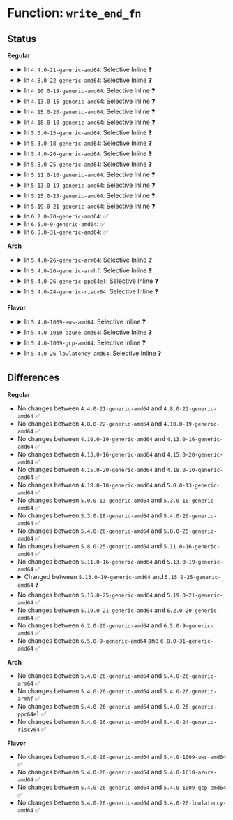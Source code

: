 # Function: <code>write_end_fn</code>

## Status
<b>Regular</b>
<ul>
<li>
<details>
<summary>In <code>4.4.0-21-generic-amd64</code>: Selective Inline ❓</summary>

```c
int write_end_fn(handle_t * handle, struct buffer_head * bh)
```

```json
{
  "name": "write_end_fn",
  "collision_type": "Unique Static",
  "inline_type": "Selective",
  "funcs": [
    {
      "addr": 18446744071581558416,
      "name": "write_end_fn",
      "external": false,
      "loc": "fs/ext4/inode.c:1119",
      "file": "fs/ext4/inode.c",
      "inline": "not declared, inlined",
      "caller_inline": [],
      "caller_func": []
    }
  ],
  "symbols": [
    {
      "addr": 18446744071581558416,
      "name": "write_end_fn",
      "section": ".text",
      "bind": "STB_LOCAL",
      "size": 77
    }
  ]
}
```
</details>
</li>
<li>
<details>
<summary>In <code>4.8.0-22-generic-amd64</code>: Selective Inline ❓</summary>

```c
int write_end_fn(handle_t * handle, struct buffer_head * bh)
```

```json
{
  "name": "write_end_fn",
  "collision_type": "Unique Static",
  "inline_type": "Selective",
  "funcs": [
    {
      "addr": 18446744071581744320,
      "name": "write_end_fn",
      "external": false,
      "loc": "fs/ext4/inode.c:1285",
      "file": "fs/ext4/inode.c",
      "inline": "not declared, inlined",
      "caller_inline": [],
      "caller_func": [
        "fs/ext4/inode.c:ext4_writepage"
      ]
    }
  ],
  "symbols": [
    {
      "addr": 18446744071581744320,
      "name": "write_end_fn",
      "section": ".text",
      "bind": "STB_LOCAL",
      "size": 78
    }
  ]
}
```
</details>
</li>
<li>
<details>
<summary>In <code>4.10.0-19-generic-amd64</code>: Selective Inline ❓</summary>

```c
int write_end_fn(handle_t * handle, struct buffer_head * bh)
```

```json
{
  "name": "write_end_fn",
  "collision_type": "Unique Static",
  "inline_type": "Selective",
  "funcs": [
    {
      "addr": 18446744071581832048,
      "name": "write_end_fn",
      "external": false,
      "loc": "fs/ext4/inode.c:1299",
      "file": "fs/ext4/inode.c",
      "inline": "not declared, inlined",
      "caller_inline": [],
      "caller_func": [
        "fs/ext4/inode.c:ext4_writepage",
        "fs/ext4/inode.c:ext4_journalled_zero_new_buffers"
      ]
    }
  ],
  "symbols": [
    {
      "addr": 18446744071581832048,
      "name": "write_end_fn",
      "section": ".text",
      "bind": "STB_LOCAL",
      "size": 78
    }
  ]
}
```
</details>
</li>
<li>
<details>
<summary>In <code>4.13.0-16-generic-amd64</code>: Selective Inline ❓</summary>

```c
int write_end_fn(handle_t * handle, struct buffer_head * bh)
```

```json
{
  "name": "write_end_fn",
  "collision_type": "Unique Static",
  "inline_type": "Selective",
  "funcs": [
    {
      "addr": 18446744071581979296,
      "name": "write_end_fn",
      "external": false,
      "loc": "fs/ext4/inode.c:1352",
      "file": "fs/ext4/inode.c",
      "inline": "not declared, inlined",
      "caller_inline": [],
      "caller_func": [
        "fs/ext4/inode.c:ext4_writepage",
        "fs/ext4/inode.c:ext4_journalled_zero_new_buffers"
      ]
    }
  ],
  "symbols": [
    {
      "addr": 18446744071581979296,
      "name": "write_end_fn",
      "section": ".text",
      "bind": "STB_LOCAL",
      "size": 78
    }
  ]
}
```
</details>
</li>
<li>
<details>
<summary>In <code>4.15.0-20-generic-amd64</code>: Selective Inline ❓</summary>

```c
int write_end_fn(handle_t * handle, struct buffer_head * bh)
```

```json
{
  "name": "write_end_fn",
  "collision_type": "Unique Static",
  "inline_type": "Selective",
  "funcs": [
    {
      "addr": 18446744071582129024,
      "name": "write_end_fn",
      "external": false,
      "loc": "fs/ext4/inode.c:1362",
      "file": "fs/ext4/inode.c",
      "inline": "not declared, inlined",
      "caller_inline": [],
      "caller_func": [
        "fs/ext4/inode.c:ext4_writepage",
        "fs/ext4/inode.c:ext4_journalled_zero_new_buffers"
      ]
    }
  ],
  "symbols": [
    {
      "addr": 18446744071582129024,
      "name": "write_end_fn",
      "section": ".text",
      "bind": "STB_LOCAL",
      "size": 78
    }
  ]
}
```
</details>
</li>
<li>
<details>
<summary>In <code>4.18.0-10-generic-amd64</code>: Selective Inline ❓</summary>

```c
int write_end_fn(handle_t * handle, struct buffer_head * bh)
```

```json
{
  "name": "write_end_fn",
  "collision_type": "Unique Static",
  "inline_type": "Selective",
  "funcs": [
    {
      "addr": 18446744071582317536,
      "name": "write_end_fn",
      "external": false,
      "loc": "fs/ext4/inode.c:1363",
      "file": "fs/ext4/inode.c",
      "inline": "not declared, inlined",
      "caller_inline": [],
      "caller_func": [
        "fs/ext4/inode.c:ext4_writepage",
        "fs/ext4/inode.c:ext4_journalled_zero_new_buffers"
      ]
    }
  ],
  "symbols": [
    {
      "addr": 18446744071582317536,
      "name": "write_end_fn",
      "section": ".text",
      "bind": "STB_LOCAL",
      "size": 84
    }
  ]
}
```
</details>
</li>
<li>
<details>
<summary>In <code>5.0.0-13-generic-amd64</code>: Selective Inline ❓</summary>

```c
int write_end_fn(handle_t * handle, struct buffer_head * bh)
```

```json
{
  "name": "write_end_fn",
  "collision_type": "Unique Static",
  "inline_type": "Selective",
  "funcs": [
    {
      "addr": 18446744071582416336,
      "name": "write_end_fn",
      "external": false,
      "loc": "fs/ext4/inode.c:1363",
      "file": "fs/ext4/inode.c",
      "inline": "not declared, inlined",
      "caller_inline": [],
      "caller_func": [
        "fs/ext4/inode.c:ext4_writepage",
        "fs/ext4/inode.c:ext4_journalled_zero_new_buffers"
      ]
    }
  ],
  "symbols": [
    {
      "addr": 18446744071582416336,
      "name": "write_end_fn",
      "section": ".text",
      "bind": "STB_LOCAL",
      "size": 84
    }
  ]
}
```
</details>
</li>
<li>
<details>
<summary>In <code>5.3.0-18-generic-amd64</code>: Selective Inline ❓</summary>

```c
int write_end_fn(handle_t * handle, struct buffer_head * bh)
```

```json
{
  "name": "write_end_fn",
  "collision_type": "Unique Static",
  "inline_type": "Selective",
  "funcs": [
    {
      "addr": 18446744071582585008,
      "name": "write_end_fn",
      "external": false,
      "loc": "fs/ext4/inode.c:1379",
      "file": "fs/ext4/inode.c",
      "inline": "not declared, inlined",
      "caller_inline": [],
      "caller_func": [
        "fs/ext4/inode.c:__ext4_journalled_writepage",
        "fs/ext4/inode.c:ext4_journalled_zero_new_buffers"
      ]
    }
  ],
  "symbols": [
    {
      "addr": 18446744071582585008,
      "name": "write_end_fn",
      "section": ".text",
      "bind": "STB_LOCAL",
      "size": 86
    }
  ]
}
```
</details>
</li>
<li>
<details>
<summary>In <code>5.4.0-26-generic-amd64</code>: Selective Inline ❓</summary>

```c
int write_end_fn(handle_t * handle, struct buffer_head * bh)
```

```json
{
  "name": "write_end_fn",
  "collision_type": "Unique Static",
  "inline_type": "Selective",
  "funcs": [
    {
      "addr": 18446744071582685920,
      "name": "write_end_fn",
      "external": false,
      "loc": "fs/ext4/inode.c:1391",
      "file": "fs/ext4/inode.c",
      "inline": "not declared, inlined",
      "caller_inline": [],
      "caller_func": [
        "fs/ext4/inode.c:__ext4_journalled_writepage",
        "fs/ext4/inode.c:ext4_journalled_zero_new_buffers"
      ]
    }
  ],
  "symbols": [
    {
      "addr": 18446744071582685920,
      "name": "write_end_fn",
      "section": ".text",
      "bind": "STB_LOCAL",
      "size": 86
    }
  ]
}
```
</details>
</li>
<li>
<details>
<summary>In <code>5.8.0-25-generic-amd64</code>: Selective Inline ❓</summary>

```c
int write_end_fn(handle_t * handle, struct buffer_head * bh)
```

```json
{
  "name": "write_end_fn",
  "collision_type": "Unique Static",
  "inline_type": "Selective",
  "funcs": [
    {
      "addr": 18446744071583000624,
      "name": "write_end_fn",
      "external": false,
      "loc": "fs/ext4/inode.c:1240",
      "file": "fs/ext4/inode.c",
      "inline": "not declared, inlined",
      "caller_inline": [],
      "caller_func": [
        "fs/ext4/inode.c:__ext4_journalled_writepage",
        "fs/ext4/inode.c:ext4_journalled_write_end",
        "fs/ext4/inode.c:ext4_journalled_write_end",
        "fs/ext4/inode.c:ext4_journalled_zero_new_buffers"
      ]
    }
  ],
  "symbols": [
    {
      "addr": 18446744071583000624,
      "name": "write_end_fn",
      "section": ".text",
      "bind": "STB_LOCAL",
      "size": 89
    }
  ]
}
```
</details>
</li>
<li>
<details>
<summary>In <code>5.11.0-16-generic-amd64</code>: Selective Inline ❓</summary>

```c
int write_end_fn(handle_t * handle, struct buffer_head * bh)
```

```json
{
  "name": "write_end_fn",
  "collision_type": "Unique Static",
  "inline_type": "Selective",
  "funcs": [
    {
      "addr": 18446744071583076832,
      "name": "write_end_fn",
      "external": false,
      "loc": "fs/ext4/inode.c:1257",
      "file": "fs/ext4/inode.c",
      "inline": "not declared, inlined",
      "caller_inline": [],
      "caller_func": [
        "fs/ext4/inode.c:ext4_page_mkwrite",
        "fs/ext4/inode.c:__ext4_journalled_writepage",
        "fs/ext4/inode.c:ext4_journalled_write_end",
        "fs/ext4/inode.c:ext4_journalled_write_end",
        "fs/ext4/inode.c:ext4_journalled_zero_new_buffers"
      ]
    }
  ],
  "symbols": [
    {
      "addr": 18446744071583076832,
      "name": "write_end_fn",
      "section": ".text",
      "bind": "STB_LOCAL",
      "size": 89
    }
  ]
}
```
</details>
</li>
<li>
<details>
<summary>In <code>5.13.0-19-generic-amd64</code>: Selective Inline ❓</summary>

```c
int write_end_fn(handle_t * handle, struct buffer_head * bh)
```

```json
{
  "name": "write_end_fn",
  "collision_type": "Unique Static",
  "inline_type": "Selective",
  "funcs": [
    {
      "addr": 18446744071583101360,
      "name": "write_end_fn",
      "external": false,
      "loc": "fs/ext4/inode.c:1256",
      "file": "fs/ext4/inode.c",
      "inline": "not declared, inlined",
      "caller_inline": [],
      "caller_func": [
        "fs/ext4/inode.c:ext4_page_mkwrite",
        "fs/ext4/inode.c:__ext4_journalled_writepage",
        "fs/ext4/inode.c:ext4_journalled_write_end",
        "fs/ext4/inode.c:ext4_journalled_write_end",
        "fs/ext4/inode.c:ext4_journalled_zero_new_buffers"
      ]
    }
  ],
  "symbols": [
    {
      "addr": 18446744071583101360,
      "name": "write_end_fn",
      "section": ".text",
      "bind": "STB_LOCAL",
      "size": 89
    }
  ]
}
```
</details>
</li>
<li>
<details>
<summary>In <code>5.15.0-25-generic-amd64</code>: Selective Inline ❓</summary>

```c
int write_end_fn(handle_t * handle, struct inode * inode, struct buffer_head * bh)
```

```json
{
  "name": "write_end_fn",
  "collision_type": "Unique Static",
  "inline_type": "Selective",
  "funcs": [
    {
      "addr": 18446744071583441328,
      "name": "write_end_fn",
      "external": false,
      "loc": "fs/ext4/inode.c:1258",
      "file": "fs/ext4/inode.c",
      "inline": "not declared, inlined",
      "caller_inline": [],
      "caller_func": [
        "fs/ext4/inode.c:ext4_page_mkwrite",
        "fs/ext4/inode.c:__ext4_journalled_writepage",
        "fs/ext4/inode.c:ext4_journalled_write_end",
        "fs/ext4/inode.c:ext4_journalled_write_end",
        "fs/ext4/inode.c:ext4_journalled_zero_new_buffers"
      ]
    }
  ],
  "symbols": [
    {
      "addr": 18446744071583441328,
      "name": "write_end_fn",
      "section": ".text",
      "bind": "STB_LOCAL",
      "size": 88
    }
  ]
}
```
</details>
</li>
<li>
<details>
<summary>In <code>5.19.0-21-generic-amd64</code>: Selective Inline ❓</summary>

```c
int write_end_fn(handle_t * handle, struct inode * inode, struct buffer_head * bh)
```

```json
{
  "name": "write_end_fn",
  "collision_type": "Unique Static",
  "inline_type": "Selective",
  "funcs": [
    {
      "addr": 18446744071583956832,
      "name": "write_end_fn",
      "external": false,
      "loc": "fs/ext4/inode.c:1271",
      "file": "fs/ext4/inode.c",
      "inline": "not declared, inlined",
      "caller_inline": [],
      "caller_func": [
        "fs/ext4/inode.c:ext4_page_mkwrite",
        "fs/ext4/inode.c:__ext4_journalled_writepage",
        "fs/ext4/inode.c:ext4_journalled_write_end",
        "fs/ext4/inode.c:ext4_journalled_zero_new_buffers"
      ]
    }
  ],
  "symbols": [
    {
      "addr": 18446744071583956832,
      "name": "write_end_fn",
      "section": ".text",
      "bind": "STB_LOCAL",
      "size": 115
    }
  ]
}
```
</details>
</li>
<li>
<details>
<summary>In <code>6.2.0-20-generic-amd64</code>: ✅</summary>

```c
int write_end_fn(handle_t * handle, struct inode * inode, struct buffer_head * bh)
```

```json
{
  "name": "write_end_fn",
  "collision_type": "Unique Static",
  "inline_type": "No",
  "funcs": [
    {
      "addr": 18446744071584582560,
      "name": "write_end_fn",
      "external": false,
      "loc": "fs/ext4/inode.c:1284",
      "file": "fs/ext4/inode.c",
      "inline": "seen, unknown",
      "caller_inline": [],
      "caller_func": [
        "fs/ext4/inode.c:ext4_page_mkwrite",
        "fs/ext4/inode.c:__ext4_journalled_writepage",
        "fs/ext4/inode.c:ext4_journalled_write_end",
        "fs/ext4/inode.c:ext4_journalled_zero_new_buffers"
      ]
    }
  ],
  "symbols": [
    {
      "addr": 18446744071584582560,
      "name": "write_end_fn",
      "section": ".text",
      "bind": "STB_LOCAL",
      "size": 101
    }
  ]
}
```
</details>
</li>
<li>
<details>
<summary>In <code>6.5.0-9-generic-amd64</code>: ✅</summary>

```c
int write_end_fn(handle_t * handle, struct inode * inode, struct buffer_head * bh)
```

```json
{
  "name": "write_end_fn",
  "collision_type": "Unique Static",
  "inline_type": "No",
  "funcs": [
    {
      "addr": 18446744071584811568,
      "name": "write_end_fn",
      "external": false,
      "loc": "fs/ext4/inode.c:1237",
      "file": "fs/ext4/inode.c",
      "inline": "seen, unknown",
      "caller_inline": [],
      "caller_func": [
        "fs/ext4/inode.c:ext4_journal_folio_buffers",
        "fs/ext4/inode.c:ext4_journalled_write_end",
        "fs/ext4/inode.c:ext4_journalled_zero_new_buffers"
      ]
    }
  ],
  "symbols": [
    {
      "addr": 18446744071584811568,
      "name": "write_end_fn",
      "section": ".text",
      "bind": "STB_LOCAL",
      "size": 114
    }
  ]
}
```
</details>
</li>
<li>
<details>
<summary>In <code>6.8.0-31-generic-amd64</code>: ✅</summary>

```c
int write_end_fn(handle_t * handle, struct inode * inode, struct buffer_head * bh)
```

```json
{
  "name": "write_end_fn",
  "collision_type": "Unique Static",
  "inline_type": "No",
  "funcs": [
    {
      "addr": 18446744071585044224,
      "name": "write_end_fn",
      "external": false,
      "loc": "fs/ext4/inode.c:1249",
      "file": "fs/ext4/inode.c",
      "inline": "seen, unknown",
      "caller_inline": [],
      "caller_func": [
        "fs/ext4/inode.c:ext4_journal_folio_buffers",
        "fs/ext4/inode.c:ext4_journalled_write_end",
        "fs/ext4/inode.c:ext4_journalled_zero_new_buffers"
      ]
    }
  ],
  "symbols": [
    {
      "addr": 18446744071585044224,
      "name": "write_end_fn",
      "section": ".text",
      "bind": "STB_LOCAL",
      "size": 114
    }
  ]
}
```
</details>
</li>
</ul>
<b>Arch</b>
<ul>
<li>
<details>
<summary>In <code>5.4.0-26-generic-arm64</code>: Selective Inline ❓</summary>

```c
int write_end_fn(handle_t * handle, struct buffer_head * bh)
```

```json
{
  "name": "write_end_fn",
  "collision_type": "Unique Static",
  "inline_type": "Selective",
  "funcs": [
    {
      "addr": 18446603336494346880,
      "name": "write_end_fn",
      "external": false,
      "loc": "fs/ext4/inode.c:1391",
      "file": "fs/ext4/inode.c",
      "inline": "not declared, inlined",
      "caller_inline": [],
      "caller_func": [
        "fs/ext4/inode.c:__ext4_journalled_writepage",
        "fs/ext4/inode.c:ext4_journalled_zero_new_buffers"
      ]
    }
  ],
  "symbols": [
    {
      "addr": 18446603336494346880,
      "name": "write_end_fn",
      "section": ".text",
      "bind": "STB_LOCAL",
      "size": 204
    }
  ]
}
```
</details>
</li>
<li>
<details>
<summary>In <code>5.4.0-26-generic-armhf</code>: Selective Inline ❓</summary>

```c
int write_end_fn(handle_t * handle, struct buffer_head * bh)
```

```json
{
  "name": "write_end_fn",
  "collision_type": "Unique Static",
  "inline_type": "Selective",
  "funcs": [
    {
      "addr": 3227775852,
      "name": "write_end_fn",
      "external": false,
      "loc": "fs/ext4/inode.c:1391",
      "file": "fs/ext4/inode.c",
      "inline": "not declared, inlined",
      "caller_inline": [],
      "caller_func": [
        "fs/ext4/inode.c:__ext4_journalled_writepage",
        "fs/ext4/inode.c:ext4_journalled_zero_new_buffers"
      ]
    }
  ],
  "symbols": [
    {
      "addr": 3227775852,
      "name": "write_end_fn",
      "section": ".text",
      "bind": "STB_LOCAL",
      "size": 152
    }
  ]
}
```
</details>
</li>
<li>
<details>
<summary>In <code>5.4.0-26-generic-ppc64el</code>: Selective Inline ❓</summary>

```c
int write_end_fn(handle_t * handle, struct buffer_head * bh)
```

```json
{
  "name": "write_end_fn",
  "collision_type": "Unique Static",
  "inline_type": "Selective",
  "funcs": [
    {
      "addr": 13835058055288069888,
      "name": "write_end_fn",
      "external": false,
      "loc": "fs/ext4/inode.c:1391",
      "file": "fs/ext4/inode.c",
      "inline": "not declared, inlined",
      "caller_inline": [],
      "caller_func": [
        "fs/ext4/inode.c:__ext4_journalled_writepage",
        "fs/ext4/inode.c:ext4_journalled_zero_new_buffers"
      ]
    }
  ],
  "symbols": [
    {
      "addr": 13835058055288069888,
      "name": "write_end_fn",
      "section": ".text",
      "bind": "STB_LOCAL",
      "size": 200
    }
  ]
}
```
</details>
</li>
<li>
<details>
<summary>In <code>5.4.0-24-generic-riscv64</code>: Selective Inline ❓</summary>

```c
int write_end_fn(handle_t * handle, struct buffer_head * bh)
```

```json
{
  "name": "write_end_fn",
  "collision_type": "Unique Static",
  "inline_type": "Selective",
  "funcs": [
    {
      "addr": 18446743936273773558,
      "name": "write_end_fn",
      "external": false,
      "loc": "fs/ext4/inode.c:1391",
      "file": "fs/ext4/inode.c",
      "inline": "not declared, inlined",
      "caller_inline": [],
      "caller_func": [
        "fs/ext4/inode.c:__ext4_journalled_writepage",
        "fs/ext4/inode.c:ext4_journalled_zero_new_buffers"
      ]
    }
  ],
  "symbols": [
    {
      "addr": 18446743936273773558,
      "name": "write_end_fn",
      "section": ".text",
      "bind": "STB_LOCAL",
      "size": 116
    }
  ]
}
```
</details>
</li>
</ul>
<b>Flavor</b>
<ul>
<li>
<details>
<summary>In <code>5.4.0-1009-aws-amd64</code>: Selective Inline ❓</summary>

```c
int write_end_fn(handle_t * handle, struct buffer_head * bh)
```

```json
{
  "name": "write_end_fn",
  "collision_type": "Unique Static",
  "inline_type": "Selective",
  "funcs": [
    {
      "addr": 18446744071582654656,
      "name": "write_end_fn",
      "external": false,
      "loc": "fs/ext4/inode.c:1391",
      "file": "fs/ext4/inode.c",
      "inline": "not declared, inlined",
      "caller_inline": [],
      "caller_func": [
        "fs/ext4/inode.c:__ext4_journalled_writepage",
        "fs/ext4/inode.c:ext4_journalled_zero_new_buffers"
      ]
    }
  ],
  "symbols": [
    {
      "addr": 18446744071582654656,
      "name": "write_end_fn",
      "section": ".text",
      "bind": "STB_LOCAL",
      "size": 86
    }
  ]
}
```
</details>
</li>
<li>
<details>
<summary>In <code>5.4.0-1010-azure-amd64</code>: Selective Inline ❓</summary>

```c
int write_end_fn(handle_t * handle, struct buffer_head * bh)
```

```json
{
  "name": "write_end_fn",
  "collision_type": "Unique Static",
  "inline_type": "Selective",
  "funcs": [
    {
      "addr": 18446744071582591824,
      "name": "write_end_fn",
      "external": false,
      "loc": "fs/ext4/inode.c:1391",
      "file": "fs/ext4/inode.c",
      "inline": "not declared, inlined",
      "caller_inline": [],
      "caller_func": [
        "fs/ext4/inode.c:__ext4_journalled_writepage",
        "fs/ext4/inode.c:ext4_journalled_zero_new_buffers"
      ]
    }
  ],
  "symbols": [
    {
      "addr": 18446744071582591824,
      "name": "write_end_fn",
      "section": ".text",
      "bind": "STB_LOCAL",
      "size": 86
    }
  ]
}
```
</details>
</li>
<li>
<details>
<summary>In <code>5.4.0-1009-gcp-amd64</code>: Selective Inline ❓</summary>

```c
int write_end_fn(handle_t * handle, struct buffer_head * bh)
```

```json
{
  "name": "write_end_fn",
  "collision_type": "Unique Static",
  "inline_type": "Selective",
  "funcs": [
    {
      "addr": 18446744071582644512,
      "name": "write_end_fn",
      "external": false,
      "loc": "fs/ext4/inode.c:1391",
      "file": "fs/ext4/inode.c",
      "inline": "not declared, inlined",
      "caller_inline": [],
      "caller_func": [
        "fs/ext4/inode.c:__ext4_journalled_writepage",
        "fs/ext4/inode.c:ext4_journalled_zero_new_buffers"
      ]
    }
  ],
  "symbols": [
    {
      "addr": 18446744071582644512,
      "name": "write_end_fn",
      "section": ".text",
      "bind": "STB_LOCAL",
      "size": 86
    }
  ]
}
```
</details>
</li>
<li>
<details>
<summary>In <code>5.4.0-26-lowlatency-amd64</code>: Selective Inline ❓</summary>

```c
int write_end_fn(handle_t * handle, struct buffer_head * bh)
```

```json
{
  "name": "write_end_fn",
  "collision_type": "Unique Static",
  "inline_type": "Selective",
  "funcs": [
    {
      "addr": 18446744071582729472,
      "name": "write_end_fn",
      "external": false,
      "loc": "fs/ext4/inode.c:1391",
      "file": "fs/ext4/inode.c",
      "inline": "not declared, inlined",
      "caller_inline": [],
      "caller_func": [
        "fs/ext4/inode.c:__ext4_journalled_writepage",
        "fs/ext4/inode.c:ext4_journalled_zero_new_buffers"
      ]
    }
  ],
  "symbols": [
    {
      "addr": 18446744071582729472,
      "name": "write_end_fn",
      "section": ".text",
      "bind": "STB_LOCAL",
      "size": 86
    }
  ]
}
```
</details>
</li>
</ul>

## Differences
<b>Regular</b>
<ul>
<li>
No changes between <code>4.4.0-21-generic-amd64</code> and <code>4.8.0-22-generic-amd64</code> ✅
</li>
<li>
No changes between <code>4.8.0-22-generic-amd64</code> and <code>4.10.0-19-generic-amd64</code> ✅
</li>
<li>
No changes between <code>4.10.0-19-generic-amd64</code> and <code>4.13.0-16-generic-amd64</code> ✅
</li>
<li>
No changes between <code>4.13.0-16-generic-amd64</code> and <code>4.15.0-20-generic-amd64</code> ✅
</li>
<li>
No changes between <code>4.15.0-20-generic-amd64</code> and <code>4.18.0-10-generic-amd64</code> ✅
</li>
<li>
No changes between <code>4.18.0-10-generic-amd64</code> and <code>5.0.0-13-generic-amd64</code> ✅
</li>
<li>
No changes between <code>5.0.0-13-generic-amd64</code> and <code>5.3.0-18-generic-amd64</code> ✅
</li>
<li>
No changes between <code>5.3.0-18-generic-amd64</code> and <code>5.4.0-26-generic-amd64</code> ✅
</li>
<li>
No changes between <code>5.4.0-26-generic-amd64</code> and <code>5.8.0-25-generic-amd64</code> ✅
</li>
<li>
No changes between <code>5.8.0-25-generic-amd64</code> and <code>5.11.0-16-generic-amd64</code> ✅
</li>
<li>
No changes between <code>5.11.0-16-generic-amd64</code> and <code>5.13.0-19-generic-amd64</code> ✅
</li>
<li>
<details>
<summary>Changed between <code>5.13.0-19-generic-amd64</code> and <code>5.15.0-25-generic-amd64</code> ❓</summary>
<ul>
<li>
<b>Param added. </b>
<code>struct inode * inode</code>
</li>
<li>
<b>Param reordered. </b>
<code>handle, bh</code> ➡️ <code>handle, inode, bh</code>
</li>
</ul>
</details>
</li>
<li>
No changes between <code>5.15.0-25-generic-amd64</code> and <code>5.19.0-21-generic-amd64</code> ✅
</li>
<li>
No changes between <code>5.19.0-21-generic-amd64</code> and <code>6.2.0-20-generic-amd64</code> ✅
</li>
<li>
No changes between <code>6.2.0-20-generic-amd64</code> and <code>6.5.0-9-generic-amd64</code> ✅
</li>
<li>
No changes between <code>6.5.0-9-generic-amd64</code> and <code>6.8.0-31-generic-amd64</code> ✅
</li>
</ul>
<b>Arch</b>
<ul>
<li>
No changes between <code>5.4.0-26-generic-amd64</code> and <code>5.4.0-26-generic-arm64</code> ✅
</li>
<li>
No changes between <code>5.4.0-26-generic-amd64</code> and <code>5.4.0-26-generic-armhf</code> ✅
</li>
<li>
No changes between <code>5.4.0-26-generic-amd64</code> and <code>5.4.0-26-generic-ppc64el</code> ✅
</li>
<li>
No changes between <code>5.4.0-26-generic-amd64</code> and <code>5.4.0-24-generic-riscv64</code> ✅
</li>
</ul>
<b>Flavor</b>
<ul>
<li>
No changes between <code>5.4.0-26-generic-amd64</code> and <code>5.4.0-1009-aws-amd64</code> ✅
</li>
<li>
No changes between <code>5.4.0-26-generic-amd64</code> and <code>5.4.0-1010-azure-amd64</code> ✅
</li>
<li>
No changes between <code>5.4.0-26-generic-amd64</code> and <code>5.4.0-1009-gcp-amd64</code> ✅
</li>
<li>
No changes between <code>5.4.0-26-generic-amd64</code> and <code>5.4.0-26-lowlatency-amd64</code> ✅
</li>
</ul>
